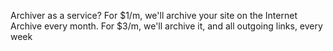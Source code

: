 Archiver as a service? For $1/m, we'll archive your site on the Internet Archive every month. For $3/m, we'll archive it, and all outgoing links, every week